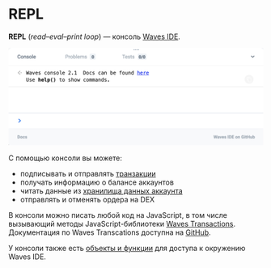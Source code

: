 # REPL

**REPL** (_read–eval–print loop_) — консоль [Waves IDE](/developer-tools/waves-ide.md).

<img src="img/repl/repl.png" width="700px" />

С помощью консоли вы можете:

* подписывать и отправлять [транзакции](/blockchain/transaction.md)
* получать информацию о балансе аккаунтов
* читать данные из [хранилища данных аккаунта](/blockchain/account-data-storage.md)
* отправлять и отменять ордера на DEX

В консоли можно писать любой код на JavaScript, в том числе вызывающий методы JavaScript-библиотеки [Waves Transactions](https://github.com/wavesplatform/waves-transactions). Документация по Waves Transcations доступна на [GitHub](https://wavesplatform.github.io/waves-transactions/).

У консоли также есть [объекты и функции](https://wavesplatform.github.io/js-test-env/modules/globalenv.html) для доступа к окружению Waves IDE.
